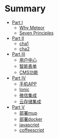 # Summary

* [Part I](part1/README.md)
    * [Why Meteor](part1/why_meteor.md)
    * [Seven Principles](part1/seven_principles.md)
* [Part II](part2/README.md)
    * [cha1](part2/cha1.md)
    * [cha2](part2/cha2.md)
* [Part III](part3/README.md)
    * [用户中心](part3/useraccounts.md)
    * [智能表单](part3/autoforms.md)
    * [CMS功能](part3/orionjs.md)
* [Part IV](part4/README.md)
    * [手机APP]()
    * [Ionic]()
    * [微信集成]()
    * [云存储集成]()
* [Part V](part5/README.md)
    * [部署mup]()
    * [部署docker]()
    * [javascript]()
    * [coffeescript]()